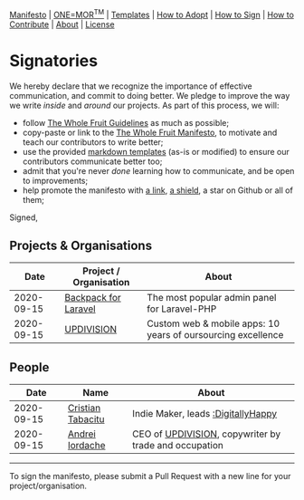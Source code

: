 
[Manifesto](https://github.com/the-whole-fruit/manifesto) | [ONE=MOR<sup>TM</sup>](https://github.com/the-whole-fruit/manifesto/blob/master/goodies/one_more_framework.md) | [Templates](https://github.com/the-whole-fruit/manifesto/blob/master/goodies/templates) | [How to Adopt](https://github.com/the-whole-fruit/manifesto/blob/master/join/adopting.md) | [How to Sign](https://github.com/the-whole-fruit/manifesto/blob/master/join/signatories.md) | [How to Contribute](https://github.com/the-whole-fruit/manifesto/blob/master/.github/contributing.md) | [About](https://github.com/the-whole-fruit/manifesto/blob/master/join/about.md) | [License](https://github.com/the-whole-fruit/manifesto/blob/master/.github/license.md)

# Signatories

We hereby declare that we recognize the importance of  effective communication, and commit to doing better. We pledge to improve the way we write _inside_ and _around_ our projects. As part of this process, we will:
- follow [The Whole Fruit Guidelines](https://github.com/the-whole-fruit/manifesto/blob/master/goodies/guidelines.md) as much as possible;
- copy-paste or link to the [The Whole Fruit Manifesto](https://github.com/the-whole-fruit/manifesto), to motivate and teach our contributors to write better;
- use the provided [markdown templates](https://github.com/the-whole-fruit/manifesto/tree/master/goodies/templates) (as-is or modified) to ensure our contributors communicate better too;
- admit that you're never _done_ learning how to communicate, and be open to improvements;
- help promote the manifesto with [a link](https://github.com/the-whole-fruit/manifesto), [a shield](https://github.com/the-whole-fruit/manifesto/blob/master/.github/contributing.md#include-a-shield-in-your-project), a star on Github or all of them;


Signed,


## Projects & Organisations

Date | Project / Organisation | About
------------ | ------------- | -------------
2020-09-15 | [Backpack for Laravel](https://backpackforlaravel.com) | The most popular admin panel for Laravel-PHP
2020-09-15 | [UPDIVISION](https://updivision.com) | Custom web & mobile apps: 10 years of oursourcing excellence


## People

Date | Name | About
------------ | ------------- | -------------
2020-09-15 | [Cristian Tabacitu](https://www.linkedin.com/in/tabacitu/) | Indie Maker, leads [:DigitallyHappy](https://digitallyhappy.com)
2020-09-15 | [Andrei Iordache](https://www.linkedin.com/in/andreiiordache/) | CEO of [UPDIVISION](https://updivision.com), copywriter by trade and occupation


-----

To sign the manifesto, please submit a Pull Request with a new line for your project/organisation.
